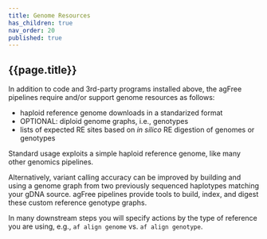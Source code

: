 ```yaml
---
title: Genome Resources
has_children: true
nav_order: 20
published: true
---
```


## {{page.title}}

In addition to code and 3rd-party programs installed above,
the agFree pipelines require and/or support genome resources as follows:

- haploid reference genome downloads in a standarized format
- OPTIONAL: diploid genome graphs, i.e., genotypes
- lists of expected RE sites based on _in silico_ RE digestion of genomes or genotypes

Standard usage exploits a simple haploid reference genome,
like many other genomics pipelines. 

Alternatively, variant calling accuracy can be improved by
building and using a genome graph from two previously sequenced haplotypes
matching your gDNA source. agFree pipelines provide tools to build, index, and
digest these custom reference genotype graphs.

In many downstream steps you will specify actions by the type
of reference you are using, e.g., `af align genome` vs. `af align genotype`.
